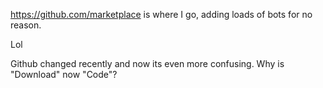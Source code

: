 https://github.com/marketplace is where I go, adding loads of bots for no reason.

Lol

Github changed recently and now its even more confusing. Why is "Download" now "Code"?
